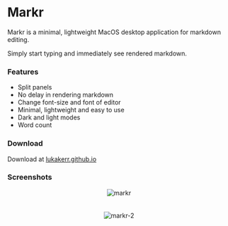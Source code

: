 # Markr

Markr is a minimal, lightweight MacOS desktop application for markdown editing. 

Simply start typing and immediately see rendered markdown.

### Features
- Split panels
- No delay in rendering markdown
- Change font-size and font of editor
- Minimal, lightweight and easy to use
- Dark and light modes
- Word count

### Download

Download at [lukakerr.github.io](https://lukakerr.github.io/projects/markr.html)

### Screenshots

<div style="text-align:center">
  <img src="https://i.imgur.com/5l7AKtk.png" alt="markr">
</div>
<br><br>
<div style="text-align:center">
  <img src="https://i.imgur.com/4zhlqzc.png" alt="markr-2">
</div>
